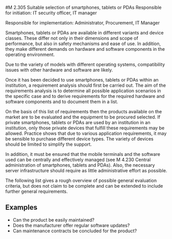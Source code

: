 #M 2.305 Suitable selection of smartphones, tablets or PDAs
Responsible for initiation: IT security officer, IT manager

Responsible for implementation: Administrator, Procurement, IT Manager

Smartphones, tablets or PDAs are available in different variants and device classes. These differ not only in their dimensions and scope of performance, but also in safety mechanisms and ease of use. In addition, they make different demands on hardware and software components in the operating environment.

Due to the variety of models with different operating systems, compatibility issues with other hardware and software are likely.

Once it has been decided to use smartphones, tablets or PDAs within an institution, a requirement analysis should first be carried out. The aim of the requirements analysis is to determine all possible application scenarios in the specific case and to derive requirements for the required hardware and software components and to document them in a list.

On the basis of this list of requirements then the products available on the market are to be evaluated and the equipment to be procured selected. If private smartphones, tablets or PDAs are used by an institution in an institution, only those private devices that fulfill these requirements may be allowed. Practice shows that due to various application requirements, it may be sensible to purchase different device types. The variety of devices should be limited to simplify the support.

In addition, it must be ensured that the mobile terminals and the software used can be centrally and effectively managed (see M 4.230 Central administration of smartphones, tablets and PDAs). Also, the necessary server infrastructure should require as little administrative effort as possible.

The following list gives a rough overview of possible general evaluation criteria, but does not claim to be complete and can be extended to include further general requirements.



## Examples 
* Can the product be easily maintained?
* Does the manufacturer offer regular software updates?
* Can maintenance contracts be concluded for the product?




